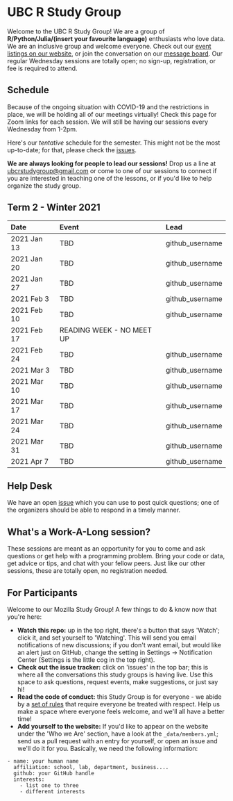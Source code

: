 UBC R Study Group
=======================

Welcome to the UBC R Study Group! We are a group of **R/Python/Julia/(insert
your favourite language)** enthusiasts who love data. We are an inclusive group
and welcome everyone. Check out our [event listings on our
website](http://ubc-r-study-group.github.io/studyGroup/), or join the
conversation on our [message
board](https://github.com/ubc-r-study-group/studyGroup/issues). Our regular
Wednesday sessions are totally open; no sign-up, registration, or fee is
required to attend.

## Schedule
Because of the ongoing situation with COVID-19 and the restrictions in place, 
we will be holding all of our meetings virtually! Check this page for Zoom
links for each session. We will still be having our sessions every Wednesday
from 1-2pm.

Here's our *tentative* schedule for the semester. This might not be the most
up-to-date; for that, please check the
[issues](https://github.com/UBC-R-Study-group/studyGroup/issues).

**We are always looking for people to lead our sessions!** Drop us a line at
ubcrstudygroup@gmail.com or come to one of our sessions to connect if you are
interested in teaching one of the lessons, or if you'd like to help organize
the study group.

## Term 2 - Winter 2021
| Date        | Event                     | Lead            |
|:------------|:--------------------------|:----------------|
| 2021 Jan 13 | TBD                       | github_username |
| 2021 Jan 20 | TBD                       | github_username |
| 2021 Jan 27 | TBD                       | github_username |
| 2021 Feb 3  | TBD                       | github_username |
| 2021 Feb 10 | TBD                       | github_username |
| 2021 Feb 17 | READING WEEK - NO MEET UP |                 |
| 2021 Feb 24 | TBD                       | github_username |
| 2021 Mar 3  | TBD                       | github_username |
| 2021 Mar 10 | TBD                       | github_username |
| 2021 Mar 17 | TBD                       | github_username |
| 2021 Mar 24 | TBD                       | github_username |
| 2021 Mar 31 | TBD                       | github_username |
| 2021 Apr 7  | TBD                       | github_username |

## Help Desk
We have an open [issue](https://github.com/UBC-R-Study-group/studyGroup/issues/102) 
which you can use to post quick questions; one of the organizers should be 
able to respond in a timely manner.

## What's a Work-A-Long session?
These sessions are meant as an opportunity for you to come and ask questions or
get help with a programming problem. Bring your code or data, get advice or
tips, and chat with your fellow peers. Just like our other sessions, these are
totally open, no registration needed.

## For Participants
Welcome to our Mozilla Study Group! A few things to do & know now that you're here:

 - **Watch this repo:** up in the top right, there's a button that says 'Watch';
 click it, and set yourself to 'Watching'. This will send you email
 notifications of new discussions; if you don't want email, but would like an
 alert just on GitHub, change the setting in Settings -> Notification Center
 (Settings is the little cog in the top right).
 - **Check out the issue tracker:** click on 'issues' in the top bar; this is 
 where all the conversations this study groups is having live. Use this space 
 to ask questions, request events, make suggestions, or just say hi!
  - **Read the code of conduct:** this Study Group is for everyone - we abide by
 a [set of rules](https://www.mozillascience.org/code-of-conduct/) that require
 everyone be treated with respect. Help us make a space where everyone feels
 welcome, and we'll all have a better time!
 - **Add yourself to the website:** If you'd like to appear on the website under
 the 'Who we Are' section, have a look at the `_data/members.yml`; send us a
 pull request with an entry for yourself, or open an issue and we'll do it for
 you. Basically, we need the following information:


```
- name: your human name
  affiliation: school, lab, department, business....
  github: your GitHub handle
  interests:
    - list one to three
    - different interests
```
